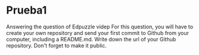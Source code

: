 # Prueba1
Answering the question of Edpuzzle videp
 For this question, you will have to create your own repository and send your first commit to Github from your computer, including a README.md. Write down the url of your Github repository. Don't forget to make it public. 

